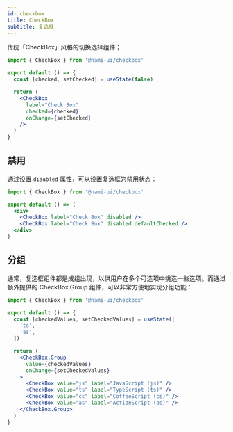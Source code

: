 ```yaml
---
id: checkbox
title: CheckBox
subtitle: 复选框
---
```


传统「CheckBox」风格的切换选择组件；

```jsx reactView
import { CheckBox } from '@nami-ui/checkbox'

export default () => {
  const [checked, setChecked] = useState(false)

  return (
    <CheckBox
      label="Check Box"
      checked={checked}
      onChange={setChecked}
    />
  )
}
```

## 禁用

通过设置 `disabled` 属性，可以设置复选框为禁用状态：

```jsx reactView
import { CheckBox } from '@nami-ui/checkbox'

export default () => (
  <div>
    <CheckBox label="Check Box" disabled />
    <CheckBox label="Check Box" disabled defaultChecked />
  </div>
)
```

## 分组

通常，复选框组件都是成组出现，以供用户在多个可选项中挑选一些选项。而通过额外提供的 CheckBox.Group 组件，可以非常方便地实现分组功能：

```jsx reactView
import { CheckBox } from '@nami-ui/checkbox'

export default () => {
  const [checkedValues, setCheckedValues] = useState([
    'ts',
    'as',
  ])

  return (
    <CheckBox.Group
      value={checkedValues}
      onChange={setCheckedValues}
    >
      <CheckBox value="js" label="JavaScript (js)" />
      <CheckBox value="ts" label="TypeScript (ts)" />
      <CheckBox value="cs" label="CoffeeScript (cs)" />
      <CheckBox value="as" label="ActionScript (as)" />
    </CheckBox.Group>
  )
}
```
